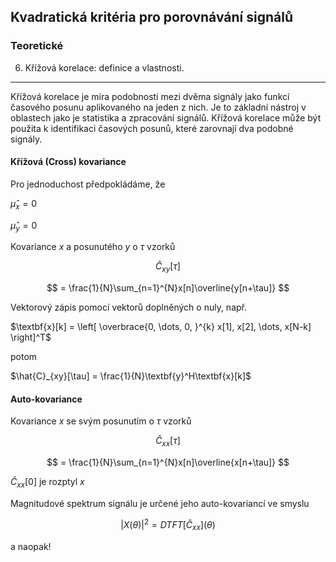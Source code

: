 ## Kvadratická kritéria pro porovnávání signálů

### Teoretické

6. Křížová korelace: definice a vlastnosti.

----

Křížová korelace je míra podobnosti mezi dvěma signály jako funkcí časového posunu aplikovaného na jeden z nich. Je to základní nástroj v oblastech jako je statistika a zpracování signálů. Křížová korelace může být použita k identifikaci časových posunů, které zarovnají dva podobné signály.

#### Křížová (Cross) kovariance
Pro jednoduchost předpokládáme, že 

$\hat{\mu}_{x} = 0$

$\hat{\mu}_{y} = 0$

Kovariance $x$ a posunutého $y$ o $\tau$ vzorků

$$
\hat{C}_{xy}[\tau] 
$$

$$
= \frac{1}{N}\sum_{n=1}^{N}x[n]\overline{y[n+\tau]}
$$

Vektorový zápis pomocí vektorů doplněných o nuly, např.

$\textbf{x}[k] = \left[ \overbrace{0, \dots, 0, }^{k} x[1], x[2], \dots, x[N-k]  \right]^T$

potom

$\hat{C}_{xy}[\tau] = \frac{1}{N}\textbf{y}^H\textbf{x}[k]$

#### Auto-kovariance

Kovariance $x$ se svým posunutím o $\tau$ vzorků

$$
\hat{C}_{xx}[\tau]
$$

$$
= \frac{1}{N}\sum_{n=1}^{N}x[n]\overline{x[n+\tau]}
$$

$\hat{C}_{xx}[0]$ je rozptyl $x$

Magnitudové spektrum signálu je určené jeho auto-kovariancí ve smyslu

$$
| X(\theta) |^2 = DTFT [\hat{C}_{xx}] (\theta)
$$ 

a naopak!
